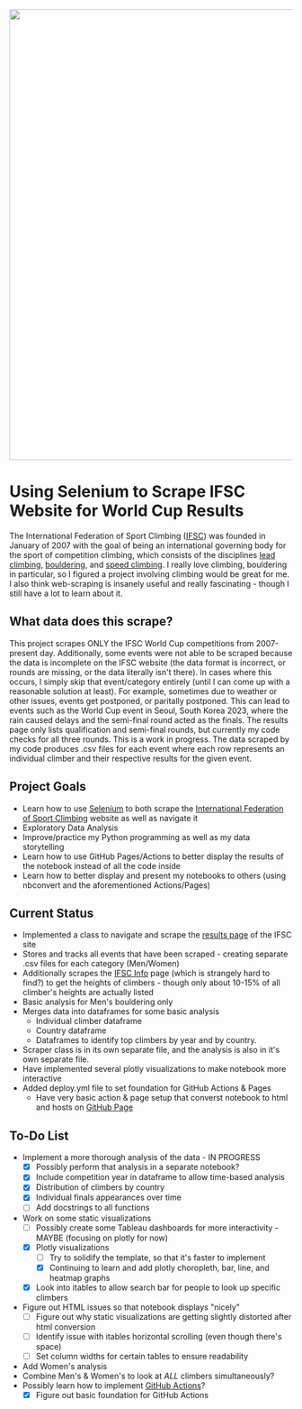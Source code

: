 <div>
  <img src = "https://cdn.ifsc-climbing.org/images/News/Placeholders/IFSC_News_-_IFSC_placeholder.jpg" width = "800">
</div>

# Using Selenium to Scrape IFSC Website for World Cup Results

The International Federation of Sport Climbing ([IFSC](https://en.wikipedia.org/wiki/International_Federation_of_Sport_Climbing)) was founded in January of 2007 with the goal of being an international governing body for the sport of competition climbing, which consists of the disciplines [lead climbing](https://en.wikipedia.org/wiki/Lead_climbing), [bouldering](https://en.wikipedia.org/wiki/Bouldering), and [speed climbing](https://en.wikipedia.org/wiki/Speed_climbing).
I really love climbing, bouldering in particular, so I figured a project involving climbing would be great for me. I also think web-scraping is insanely useful and really fascinating - though I still have a lot to learn about it.

## What data does this scrape?
This project scrapes ONLY the IFSC World Cup competitions from 2007-present day. Additionally, some events were not able to be scraped because the data is incomplete on the IFSC website (the data format is incorrect, or rounds are missing, or the data literally isn't there). In cases where this occurs, I simply skip that event/category entirely (until I can come up with a reasonable solution at least). For example, sometimes due to weather or other issues, events get postponed, or paritally postponed. This can lead to events such as the World Cup event in Seoul, South Korea 2023, where the rain caused delays and the semi-final round acted as the finals. The results page only lists qualification and semi-final rounds, but currently my code checks for all three rounds. This is a work in progress. The data scraped by my code produces .csv files for each event where each row represents an individual climber and their respective results for the given event.

## Project Goals
* Learn how to use [Selenium](https://www.selenium.dev/) to both scrape the [International Federation of Sport Climbing](https://www.ifsc-climbing.org/) website as well as navigate it
* Exploratory Data Analysis
* Improve/practice my Python programming as well as my data storytelling
* Learn how to use GitHub Pages/Actions to better display the results of the notebook instead of all the code inside
* Learn how to better display and present my notebooks to others (using nbconvert and the aforementioned Actions/Pages)

## Current Status
* Implemented a class to navigate and scrape the [results page](https://www.ifsc-climbing.org/index.php/world-competition/last-result) of the IFSC site
* Stores and tracks all events that have been scraped - creating separate .csv files for each category (Men/Women)
* Additionally scrapes the [IFSC Info](https://ifsc.results.info/#/) page (which is strangely hard to find?) to get the heights of climbers - though only about 10-15% of all climber's heights are actually listed
* Basic analysis for Men's bouldering only
* Merges data into dataframes for some basic analysis
  * Individual climber dataframe
  * Country dataframe
  * Dataframes to identify top climbers by year and by country.
* Scraper class is in its own separate file, and the analysis is also in it's own separate file.
* Have implemented several plotly visualizations to make notebook more interactive
* Added deploy.yml file to set foundation for GitHub Actions & Pages
  * Have very basic action & page setup that converst notebook to html and hosts on [GitHub Page](https://noah-kg.github.io/scraping-IFSC-website-via-selenium/)

## To-Do List
* Implement a more thorough analysis of the data - IN PROGRESS
  - [x] Possibly perform that analysis in a separate notebook?
  - [x] Include competition year in dataframe to allow time-based analysis
  - [x] Distribution of climbers by country
  - [x] Individual finals appearances over time
  - [ ] Add docstrings to all functions

* Work on some static visualizations
  - [ ] Possibly create some Tableau dashboards for more interactivity - MAYBE (focusing on plotly for now)
  - [x] Plotly visualizations
    - [ ] Try to solidify the template, so that it's faster to implement
    - [x] Continuing to learn and add plotly choropleth, bar, line, and heatmap graphs
  - [x] Look into itables to allow search bar for people to look up specific climbers
* Figure out HTML issues so that notebook displays "nicely"
  - [ ] Figure out why static visualizations are getting slightly distorted after html conversion
  - [ ] Identify issue with itables horizontal scrolling (even though there's space)
  - [ ] Set column widths for certain tables to ensure readability
* Add Women's analysis
* Combine Men's & Women's to look at *ALL* climbers simultaneously?
* Possibly learn how to implement [GitHub Actions](https://github.com/features/actions)?
  - [x] Figure out basic foundation for GitHub Actions
